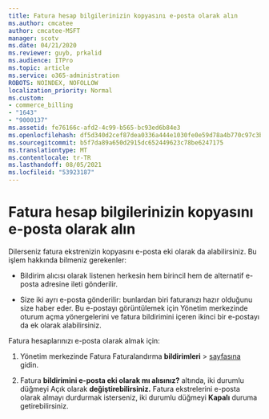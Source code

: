 ```yaml
---
title: Fatura hesap bilgilerinizin kopyasını e-posta olarak alın
ms.author: cmcatee
author: cmcatee-MSFT
manager: scotv
ms.date: 04/21/2020
ms.reviewer: guyb, prkalid
ms.audience: ITPro
ms.topic: article
ms.service: o365-administration
ROBOTS: NOINDEX, NOFOLLOW
localization_priority: Normal
ms.custom:
- commerce_billing
- "1643"
- "9000137"
ms.assetid: fe76166c-afd2-4c99-b565-bc93ed6b84e3
ms.openlocfilehash: df5d340d2cef87dea0336a444e1030fe0e59d78a4b770c97c3bce2cdd0802848
ms.sourcegitcommit: b5f7da89a650d2915dc652449623c78be6247175
ms.translationtype: MT
ms.contentlocale: tr-TR
ms.lasthandoff: 08/05/2021
ms.locfileid: "53923187"
---
```

# <a name="receive-copy-of-your-billing-statement-in-email"></a>Fatura hesap bilgilerinizin kopyasını e-posta olarak alın

Dilerseniz fatura ekstrenizin kopyasını e-posta eki olarak da alabilirsiniz. Bu işlem hakkında bilmeniz gerekenler:
  
- Bildirim alıcısı olarak listenen herkesin hem birincil hem de alternatif e-posta adresine ileti gönderilir.

- Size iki ayrı e-posta gönderilir: bunlardan biri faturanızı hazır olduğunu size haber eder. Bu e-postayı görüntülemek için Yönetim merkezinde oturum açma yönergelerini ve fatura bildirimini içeren ikinci bir e-postayı da ek olarak alabilirsiniz.

Fatura hesaplarınızı e-posta olarak almak için:
  
1. Yönetim merkezinde Fatura Faturalandırma **bildirimleri** \> [sayfasına](https://go.microsoft.com/fwlink/p/?linkid=853212) gidin.

2. Fatura **bildirimini e-posta eki olarak mı alısınız?** altında, iki durumlu düğmeyi Açık olarak **değiştirebilirsiniz.** Fatura ekstrelerini e-posta olarak almayı durdurmak isterseniz, iki durumlu düğmeyi **Kapalı** duruma getirebilirsiniz.